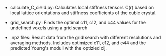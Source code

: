- calculate_C_cield.py: Calculates local stiffness tensors C(r) based on local lattice orientations and
stiffness coefficients of the cubic crystal.

- grid_search.py: Finds the optimal c11, c12, and c44 values for the undefined voxels using a grid search

- .npz files: Result data from the grid search with different resolutions and averaging methods. Includes optimized c11, c12, and c44 and the predicted Young's moduli with the optizied cij.
